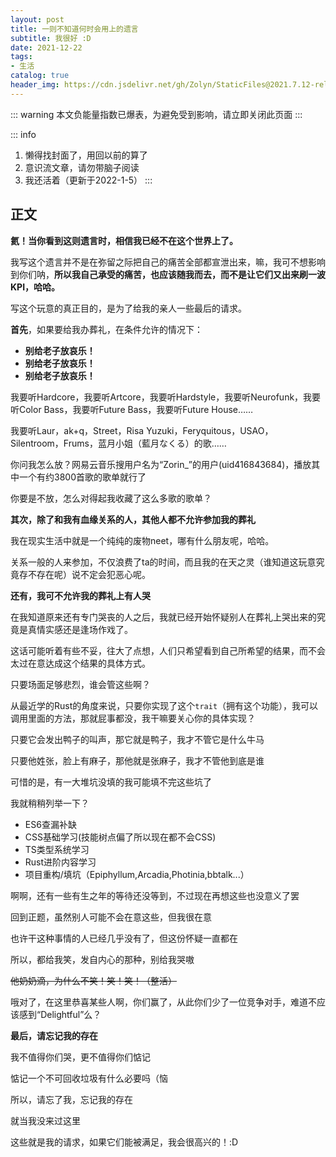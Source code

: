 ```yaml
---
layout: post
title: 一则不知道何时会用上的遗言
subtitle: 我很好 :D
date: 2021-12-22
tags:
- 生活
catalog: true
header_img: https://cdn.jsdelivr.net/gh/Zolyn/StaticFiles@2021.7.12-release.1/Arcadia/images/IMG_20210709_193326.jpg
---
```

::: warning
本文负能量指数已爆表，为避免受到影响，请立即关闭此页面
:::

::: info
1. 懒得找封面了，用回以前的算了
2. 意识流文章，请勿带脑子阅读
3. 我还活着（更新于2022-1-5）
:::

## 正文
**氦！当你看到这则遗言时，相信我已经不在这个世界上了。**

我写这个遗言并不是在弥留之际把自己的痛苦全部都宣泄出来，嘛，我可不想影响到你们呐，**所以我自己承受的痛苦，也应该随我而去，而不是让它们又出来刷一波KPI，哈哈。**

写这个玩意的真正目的，是为了给我的亲人一些最后的请求。

**首先**，如果要给我办葬礼，在条件允许的情况下：
- **别给老子放哀乐！**
- **别给老子放哀乐！**
- **别给老子放哀乐！**

我要听Hardcore，我要听Artcore，我要听Hardstyle，我要听Neurofunk，我要听Color Bass，我要听Future Bass，我要听Future House……

我要听Laur，ak+q，Street，Risa Yuzuki，Feryquitous，USAO，Silentroom，Frums，蓝月小姐（藍月なくる）的歌……

你问我怎么放？网易云音乐搜用户名为“Zorin_”的用户(uid416843684)，播放其中一个有约3800首歌的歌单就行了

你要是不放，怎么对得起我收藏了这么多歌的歌单？

**其次，除了和我有血缘关系的人，其他人都不允许参加我的葬礼**

我在现实生活中就是一个纯纯的废物neet，哪有什么朋友呢，哈哈。

关系一般的人来参加，不仅浪费了ta的时间，而且我的在天之灵（谁知道这玩意究竟存不存在呢）说不定会犯恶心呢。

**还有，我可不允许我的葬礼上有人哭**

在我知道原来还有专门哭丧的人之后，我就已经开始怀疑别人在葬礼上哭出来的究竟是真情实感还是逢场作戏了。

这话可能听着有些不妥，往大了点想，人们只希望看到自己所希望的结果，而不会太过在意达成这个结果的具体方式。

只要场面足够悲烈，谁会管这些啊？

从最近学的Rust的角度来说，只要你实现了这个`trait`（拥有这个功能），我可以调用里面的方法，那就屁事都没，我干嘛要关心你的具体实现？

只要它会发出鸭子的叫声，那它就是鸭子，我才不管它是什么牛马

只要他姓张，脸上有麻子，那他就是张麻子，我才不管他到底是谁

可惜的是，有一大堆坑没填的我可能填不完这些坑了

我就稍稍列举一下？
- ES6查漏补缺
- CSS基础学习(技能树点偏了所以现在都不会CSS)
- TS类型系统学习
- Rust进阶内容学习
- 项目重构/填坑（Epiphyllum,Arcadia,Photinia,bbtalk...）

啊啊，还有一些有生之年的等待还没等到，不过现在再想这些也没意义了罢

回到正题，虽然别人可能不会在意这些，但我很在意

也许干这种事情的人已经几乎没有了，但这份怀疑一直都在

所以，都给我笑，发自内心的那种，别给我哭嗷

~~他奶奶滴，为什么不笑！笑！笑！（整活）~~

哦对了，在这里恭喜某些人啊，你们赢了，从此你们少了一位竞争对手，难道不应该感到“Delightful”么？

**最后，请忘记我的存在**

我不值得你们哭，更不值得你们惦记

惦记一个不可回收垃圾有什么必要吗（恼

所以，请忘了我，忘记我的存在

就当我没来过这里

这些就是我的请求，如果它们能被满足，我会很高兴的！:D
